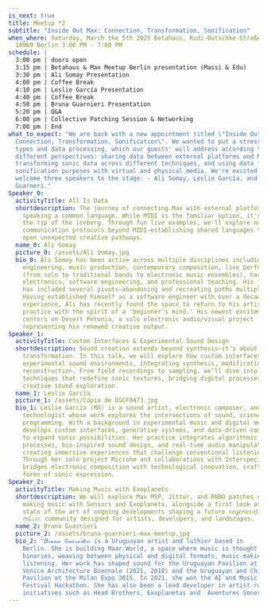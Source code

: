 ```yaml
---
is_next: true
title: Meetup *2
subtitle: "Inside Out Max: Connection, Transformation, Sonification"
when_where: Saturday, March the 5th 2025 Betahaus, Rudi-Dutschke-Straße 23,
  10969 Berlin 3:00 PM - 7:00 PM
schedule: |
  3:00 pm | doors open 
  3:15 pm | Betahaus & Max Meetup Berlin presentation (Massi & Edu) 
  3:30 pm | Ali Somay Presentation 
  4:00 pm | Coffee Break 
  4:10 pm | Leslie García Presentation 
  4:40 pm | Coffee Break 
  4:50 pm | Bruna Guarnieri Presentation 
  5:20 pm | Q&A 
  6:00 pm | Collective Patching Session & Networking 
  7:00 pm | End
what_to_expect: "We are back with a new appointment titled \"Inside Out Max:
  Connection, Transformation, Sonification\". We wanted to put a stress on data
  types and data processing, which our guests' will address according to three
  different perspectives: sharing data between external platforms and Max,
  transforming sonic data across different techniques, and using data for
  sonification purposes with virtual and physical media. We're excited to
  welcome three speakers to the stage: - Ali Somay, Leslie García, and Bruna
  Guarneri."
Speaker_0:
  activityTitle: All Is Data
  shortdescription: The journey of connecting Max with external platforms requires
    speaking a common language. While MIDI is the familiar option, it's merely
    the tip of the iceberg. Through fun live examples, we'll explore numerous
    communication protocols beyond MIDI—establishing shared languages that might
    open unexpected creative pathways.
  name_0: Ali Somay
  picture_0: /assets/Ali Somay.jpg
  bio_0: Ali Somay has been active across multiple disciplines including audio
    engineering, music production, contemporary composition, live performance
    (from solo to traditional bands to electronic music ensembles), hardware
    electronics, software engineering, and professional teaching. His journey
    has included several pivots—abandoning and recreating paths multiple times.
    Having established himself as a software engineer with over a decade of
    experience, Ali has recently found the space to return to his artistic
    practice with the spirit of a 'beginner's mind.' His newest excitement
    centers on Desert Petunia, a solo electronic audio/visual project
    representing his renewed creative output.
Speaker_1:
  activityTitle: Custom Interfaces & Experimental Sound Design
  shortdescription: Sound creation extends beyond synthesis—it’s about
    transformation. In this talk, we will explore how custom interfaces shape
    experimental sound environments, integrating synthesis, modification, and
    reconstruction. From field recordings to sampling, we’ll dive into
    techniques that redefine sonic textures, bridging digital processes with
    creative sound exploration.
  name_1: Leslie García
  picture_1: /assets/Copia de DSCF0473.jpg
  bio_1: Leslie García (MX) is a sound artist, electronic composer, and creative
    technologist whose work explores the intersections of sound, science, and
    programming. With a background in experimental music and digital media, she
    develops custom interfaces, generative systems, and data-driven compositions
    to expand sonic possibilities. Her practice integrates algorithmic
    processes, bio-inspired sound design, and real-time audio manipulation,
    creating immersive experiences that challenge conventional listening.
    Through her solo project Microhm and collaborations with Interspecifics, she
    bridges electronic composition with technological innovation, crafting new
    forms of sonic expression.
Speaker_2:
  activityTitle: Making Music with Exoplanets
  shortdescription: We will explore Max MSP, Jitter, and RNBO patches connected to
    making music with Sensors and Exoplanets, alongside a first look at the
    state of the art of ongoing developments shaping a future 𝕣ꫀᧁꫀꪀꫀ𝕣ꪖ𝕥ⅈꪜꫀ
    ꪑꪊડⅈᥴ community designed for artists, developers, and landscapes.
  name_2: Bruna Guarnieri
  picture_2: /assets/bruna-guarnieri-max-meetup.jpg
  bio_2: "𝐵𝓇𝓊𝓃𝒶 𝒢𝓊𝒶𝓇𝓃𝒾𝑒𝓇𝒾 is a Uruguayan artist and luthier based in
    Berlin. She is building Maar.World, a space where music is thought beyond
    binaries, weaving between physical and digital formats, music-making, and
    listening. Her work has shaped sound for the Uruguayan Pavilion at the
    Venice Architecture Biennale (2021, 2018) and the Uruguayan and Chilean
    Pavilion at the Milan Expo 2015. In 2021, she won the AI and Music S+T+ARTS
    Festival Hackathon. She has also been a lead developer in artist-run
    initiatives such as Head Brothers, Exoplanetas and  Aventures Sonores.  "
---
```

